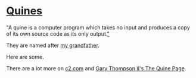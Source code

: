 # [Quines](http://en.wikipedia.org/wiki/Quine_%28computing%29)

"A quine is a computer program which takes no input and produces a copy of its own source code as its only output.["](http://en.wikipedia.org/wiki/Quine_%28computing%29)

They are named after [my grandfather](http://en.wikipedia.org/wiki/Willard_Van_Orman_Quine).

Here are some.

There are a lot more on [c2.com](http://c2.com/cgi/wiki?QuineProgram) and [Gary Thompson II's The Quine Page](http://www.nyx.net/~gthompso/quine.htm).
